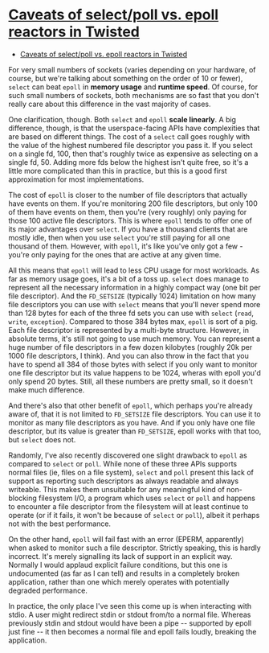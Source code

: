 # [Caveats of select/poll vs. epoll reactors in Twisted](https://stackoverflow.com/questions/2032598/caveats-of-select-poll-vs-epoll-reactors-in-twisted)

- [Caveats of select/poll vs. epoll reactors in Twisted](#caveats-of-selectpoll-vs-epoll-reactors-in-twisted)

For very small numbers of sockets (varies depending on your hardware, of course, but we're talking about something on the order of 10 or fewer), `select` can beat `epoll` in **memory usage** and **runtime speed**. Of course, for such small numbers of sockets, both mechanisms are so fast that you don't really care about this difference in the vast majority of cases.

One clarification, though. Both `select` and `epoll` **scale linearly**. A big difference, though, is that the userspace-facing APIs have complexities that are based on different things. The cost of a `select` call goes roughly with the value of the highest numbered file descriptor you pass it. If you select on a single fd, 100, then that's roughly twice as expensive as selecting on a single fd, 50. Adding more fds below the highest isn't quite free, so it's a little more complicated than this in practice, but this is a good first approximation for most implementations.

The cost of `epoll` is closer to the number of file descriptors that actually have events on them. If you're monitoring 200 file descriptors, but only 100 of them have events on them, then you're (very roughly) only paying for those 100 active file descriptors. This is where `epoll` tends to offer one of its major advantages over `select`. If you have a thousand clients that are mostly idle, then when you use `select` you're still paying for all one thousand of them. However, with `epoll`, it's like you've only got a few - you're only paying for the ones that are active at any given time.

All this means that `epoll` will lead to less CPU usage for most workloads. As far as memory usage goes, it's a bit of a toss up. `select` does manage to represent all the necessary information in a highly compact way (one bit per file descriptor). And the `FD_SETSIZE` (typically 1024) limitation on how many file descriptors you can use with `select` means that you'll never spend more than 128 bytes for each of the three fd sets you can use with `select` (`read`, `write`, `exception`). Compared to those 384 bytes max, `epoll` is sort of a pig. Each file descriptor is represented by a multi-byte structure. However, in absolute terms, it's still not going to use much memory. You can represent a huge number of file descriptors in a few dozen kilobytes (roughly 20k per 1000 file descriptors, I think). And you can also throw in the fact that you have to spend all 384 of those bytes with select if you only want to monitor one file descriptor but its value happens to be 1024, wheras with epoll you'd only spend 20 bytes. Still, all these numbers are pretty small, so it doesn't make much difference.

And there's also that other benefit of `epoll`, which perhaps you're already aware of, that it is not limited to `FD_SETSIZE` file descriptors. You can use it to monitor as many file descriptors as you have. And if you only have one file descriptor, but its value is greater than `FD_SETSIZE`, epoll works with that too, but `select` does not.

Randomly, I've also recently discovered one slight drawback to `epoll` as compared to `select` or `poll`. While none of these three APIs supports normal files (ie, files on a file system), `select` and `poll` present this lack of support as reporting such descriptors as always readable and always writeable. This makes them unsuitable for any meaningful kind of non-blocking filesystem I/O, a program which uses `select` or `poll` and happens to encounter a file descriptor from the filesystem will at least continue to operate (or if it fails, it won't be because of `select` or `poll`), albeit it perhaps not with the best performance.

On the other hand, `epoll` will fail fast with an error (EPERM, apparently) when asked to monitor such a file descriptor. Strictly speaking, this is hardly incorrect. It's merely signalling its lack of support in an explicit way. Normally I would applaud explicit failure conditions, but this one is undocumented (as far as I can tell) and results in a completely broken application, rather than one which merely operates with potentially degraded performance.

In practice, the only place I've seen this come up is when interacting with stdio. A user might redirect stdin or stdout from/to a normal file. Whereas previously stdin and stdout would have been a pipe -- supported by epoll just fine -- it then becomes a normal file and epoll fails loudly, breaking the application.
